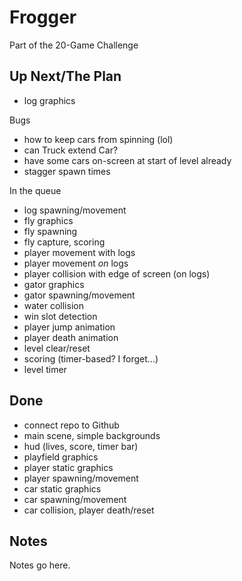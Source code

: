 # Frogger

Part of the 20-Game Challenge

## Up Next/The Plan

* log graphics

Bugs

* how to keep cars from spinning (lol)
* can Truck extend Car?
* have some cars on-screen at start of level already
* stagger spawn times

In the queue

* log spawning/movement
* fly graphics
* fly spawning
* fly capture, scoring
* player movement with logs
* player movement *on* logs
* player collision with edge of screen (on logs)
* gator graphics
* gator spawning/movement
* water collision
* win slot detection
* player jump animation
* player death animation
* level clear/reset
* scoring (timer-based?  I forget...)
* level timer

## Done

* connect repo to Github
* main scene, simple backgrounds
* hud (lives, score, timer bar)
* playfield graphics
* player static graphics
* player spawning/movement
* car static graphics
* car spawning/movement
* car collision, player death/reset

## Notes

Notes go here.
